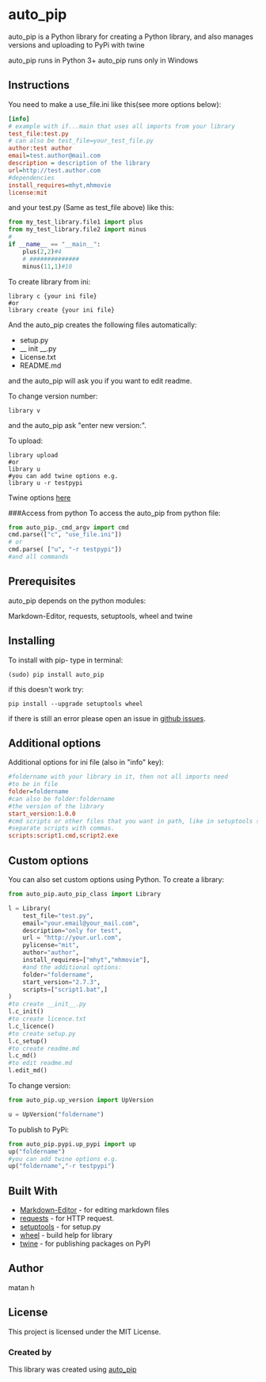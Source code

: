 # auto_pip


auto_pip is a Python library for creating a Python library,
and also manages versions and uploading to PyPi with twine

auto_pip runs in Python 3+
auto_pip runs only in Windows
## Instructions
You need to make a
use_file.ini like this(see more options below):
```ini
[info]
# example with if...main that uses all imports from your library
test_file:test.py
# can also be test_file=your_test_file.py
author:test author
email=test.author@mail.com
description = description of the library
url=http://test.author.com
#dependencies
install_requires=mhyt,mhmovie
license:mit
```
and your test.py (Same as test_file above) like this:
```python
from my_test_library.file1 import plus
from my_test_library.file2 import minus
#
if __name__ == "__main__":
    plus(2,2)#4
    # ##############
    minus(11,1)#10
```
To create library from ini:
```
library c {your ini file}
#or
library create {your ini file}
```
And the auto_pip creates the following files automatically:

* setup.py
* __ init __.py
* License.txt 
* README.md

and the auto_pip will ask you if you want to edit readme.

To change version number:
```
library v
```
and the auto_pip ask "enter new version:".

To upload:
```
library upload
#or
library u
#you can add twine options e.g.
library u -r testpypi
```
Twine options [here](https://twine.readthedocs.io/en/latest/#twine-upload)

###Access from python
To access the auto_pip from python file:
```python
from auto_pip._cmd_argv import cmd
cmd.parse(["c", "use_file.ini"])
# or 
cmd.parse( ["u", "-r testpypi"])
#and all commands
```
## Prerequisites
auto_pip depends on the python modules:

Markdown-Editor,
requests,
setuptools,
wheel
and twine

## Installing
To install with pip-
type in terminal:
```
(sudo) pip install auto_pip
```
if this doesn't work try:
```
pip install --upgrade setuptools wheel
```
if there is still an error please open an issue in [github issues](https://github.com/matan-h/auto_pip/issues).

## Additional options
Additional options for ini file (also in "info" key): 
```ini
#foldername with your library in it, then not all imports need
#to be in file
folder=foldername 
#can also be folder:foldername
#the version of the library
start_version:1.0.0
#cmd scripts or other files that you want in path, like in setuptools scripts.
#separate scripts with commas.
scripts:script1.cmd,script2.exe
```

## Custom options
You can also set custom options using Python.
To create a library:
```python
from auto_pip.auto_pip_class import Library

l = Library(
    test_file="test.py",
    email="your.email@your_mail.com",
    description="only for test",
    url = "http://your.url.com",
    pylicense="mit",
    author="author",
    install_requires=["mhyt","mhmovie"],
    #and the additional options:
    folder="foldername",
    start_version="2.7.3",
    scripts=["script1.bat",]
)
#to create __init__.py
l.c_init()
#to create licence.txt
l.c_licence()
#to create setup.py
l.c_setup()
#to create readme.md
l.c_md()
#to edit readme.md
l.edit_md()
```
To change version:
```python
from auto_pip.up_version import UpVersion

u = UpVersion("foldername")
```
To publish to PyPi:
```python
from auto_pip.pypi.up_pypi import up
up("foldername")
#you can add twine options e.g.
up("foldername","-r testpypi")
```
## Built With
* [Markdown-Editor](https://github.com/ncornette/Python-Markdown-Editor.git) - for editing markdown files
* [requests](https://requests.readthedocs.io) - for HTTP request.
* [setuptools](https://github.com/pypa/setuptools) - for setup.py
* [wheel](https://github.com/pypa/wheel) - build help for library
* [twine](https://twine.readthedocs.io/) - for publishing packages on PyPI
## Author
matan h
## License
This project is licensed under the MIT License.
### Created by
This library was created using [auto_pip](https://github.com/matan-h/auto_pip)

